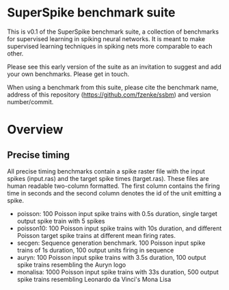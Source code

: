 # SuperSpike benchmark suite

This is v0.1 of the SuperSpike benchmark suite, a collection of benchmarks for
supervised learning in spiking neural networks. It is meant to make supervised
learning techniques in spiking nets more comparable to each other.

Please see this early version of the suite as an invitation to suggest and add
your own benchmarks. Please get in touch.

When using a benchmark from this suite, please cite the benchmark name, address
of this repository (https://github.com/fzenke/ssbm) and version number/commit.


# Overview 

## Precise timing 

All precise timing benchmarks contain a spike raster file with the input spikes
(input.ras) and the target spike times (target.ras). These files are human
readable two-column formatted. The first column contains the firing time in
seconds and the second column denotes the id of the unit emitting a spike.

* poisson: 100 Poisson input spike trains with 0.5s duration, single target
  output spike train with 5 spikes
* poisson10: 100 Poisson input spike trains with 10s duration, and different
  Poisson target spike trains at different mean firing rates.
* secgen: Sequence generation benchmark. 100 Poisson input spike trains of 1s
  duration, 100 output units firing in sequence
* auryn: 100 Poisson input spike trains with 3.5s duration, 100 output spike
  trains resembling the Auryn logo
* monalisa: 1000 Poisson input spike trains with 33s duration, 500 output spike
  trains resembling Leonardo da Vinci's Mona Lisa
